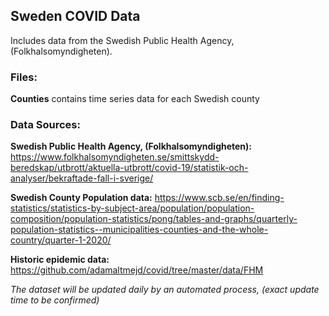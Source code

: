 ## Sweden COVID Data

Includes data from the Swedish Public Health Agency, (Folkhalsomyndigheten).
 
 
### Files:

**Counties** contains time series data for each Swedish county


### Data Sources:

**Swedish Public Health Agency, (Folkhalsomyndigheten):** https://www.folkhalsomyndigheten.se/smittskydd-beredskap/utbrott/aktuella-utbrott/covid-19/statistik-och-analyser/bekraftade-fall-i-sverige/

**Swedish County Population data:** https://www.scb.se/en/finding-statistics/statistics-by-subject-area/population/population-composition/population-statistics/pong/tables-and-graphs/quarterly-population-statistics--municipalities-counties-and-the-whole-country/quarter-1-2020/

**Historic epidemic data:** https://github.com/adamaltmejd/covid/tree/master/data/FHM

_The dataset will be updated daily by an automated process, (exact update time to be confirmed)_
